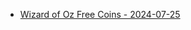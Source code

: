 <ul>
  <li><a href="https://l.facebook.com/l.php?u=https%3A%2F%2Fzynga.social%2Fedea43&h=AT1toTYmkxy3-ob4NjeKK-hTbNXPmVIt60jirGzVUuKM3AQeFyxcwgk5Y6tfHg979FRD10fR_FUtcm7ejdC3r4h2TtpvVqDyb715XIISV-Enc2Zffn9uCC03u_ypj51v9PuhnMr_fYXI&__tn__=-UK-R&c[0]=AT3S6CiEW9K8v1eHW0MUTP42kenZ0YmAY9eEaqn8pFb-ApIiTsHNsuYw15vbbdA-YinJLrcIHq20FffjaqBGrb4Qisn90mM852Q3D12FbEDi3FeDBo48-4ocU3VehPlF0lBMa2iECRnpXkTid8iq_ThnUtbz1AZdUZ7lOauGgnFA2I_ZLtMRBoVf0zRsIGUyNt4Mkx27UF2RcF0Z6oQKogZCw9yKsdU4YU2r">Wizard of Oz Free Coins - 2024-07-25</a></li>

</ul>
